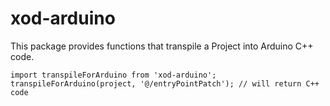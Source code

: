 # xod-arduino

This package provides functions that transpile a Project into Arduino C++ code.

    import transpileForArduino from 'xod-arduino';
    transpileForArduino(project, '@/entryPointPatch'); // will return C++ code
